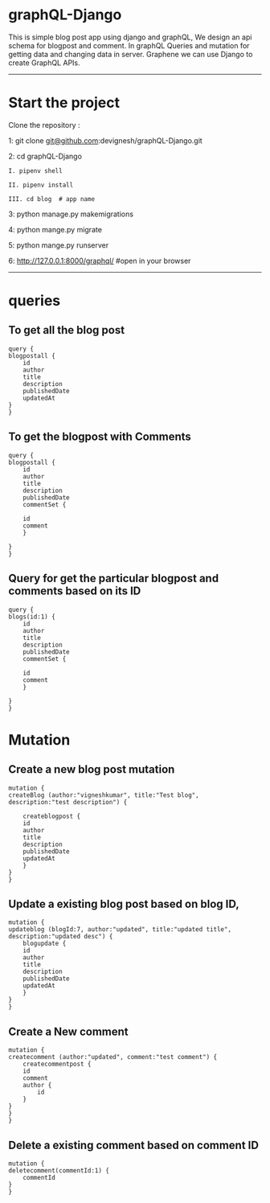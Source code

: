 # graphQL-Django

This is simple blog post app using django and graphQL, We design an api schema for blogpost and comment. In graphQL Queries and mutation for getting data and changing data in server.
Graphene we can use Django to create GraphQL APIs.

----------------------------------------------------------

# Start the project

Clone the repository :

1: git clone git@github.com:devignesh/graphQL-Django.git

2: cd graphQL-Django

    I. pipenv shell   

    II. pipenv install

    III. cd blog  # app name

3: python manage.py makemigrations  

4: python mange.py migrate

5: python mange.py runserver  

6: http://127.0.0.1:8000/graphql/    #open in your browser


----------------------------------------------------------


# queries

To get all the blog post 
----------------------------------------------------------

    query {
    blogpostall {
        id
        author
        title
        description
        publishedDate
        updatedAt
    }
    }

To get the blogpost with Comments
----------------------------------------------------------

    query {
    blogpostall {
        id
        author
        title
        description
        publishedDate
        commentSet {
        
        id
        comment
        }

    }
    }

Query for get the particular blogpost and comments based on its ID 
---------------------------------------------------------------------

    query {
    blogs(id:1) {
        id
        author
        title
        description
        publishedDate
        commentSet {
        
        id
        comment
        }

    }
    }


# Mutation 

Create a new blog post mutation 
----------------------------------------------------------

    mutation {
    createBlog (author:"vigneshkumar", title:"Test blog", description:"test description") {
        
        createblogpost {
        id
        author
        title
        description
        publishedDate
        updatedAt
        }
    }
    }

Update a existing blog post based on  blog ID,
----------------------------------------------------------

    mutation {
    updateblog (blogId:7, author:"updated", title:"updated title", description:"updated desc") {
        blogupdate {
        id
        author
        title
        description
        publishedDate
        updatedAt
        }
    }
    }

Create a New comment 
----------------------------------------------------------

    mutation {
    createcomment (author:"updated", comment:"test comment") {
        createcommentpost {
        id
        comment
        author {
            id
        }
    }
    }
    }

Delete a existing comment based on comment ID
----------------------------------------------------------

    mutation {
    deletecomment(commentId:1) {
        commentId
    }
    }
